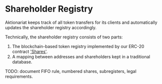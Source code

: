 # Shareholder Registry

Aktionariat keeps track of all token transfers for its clients and automatically updates the shareholder registry accordingly.

Technically, the shareholder registry consists of two parts:

1. The blockchain-based token registry implemented by our ERC-20 contract ['Shares'](../Shares.sol).
2. A mapping between addresses and shareholders kept in a traditional database.

TODO: document FIFO rule, numbered shares, subregisters, legal requirements.
